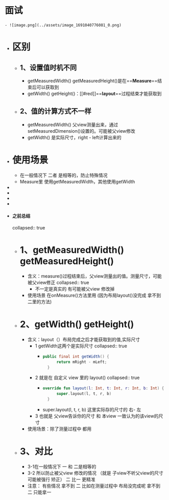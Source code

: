 # 面试
	- ![image.png](../assets/image_1691040776081_0.png)
- # 区别
	- ## 1、设置值时机不同
		- getMeasuredWidth()  getMeasuredHeight()是在==**Measure**==结束后可以获取到
		- getWidth()  getHeight()：[[#red]]==**layout**==过程结束才能获取到
	- ## 2、值的计算方式不一样
		- getMeasuredWidth() 父view测量出来，通过setMeasuredDimension()设置的。可能被父view修改
		- getWidth() 是实际尺寸，right - left计算出来的
- # 使用场景
	- 在一般情况下  二者 是相等的，防止特殊情况
	- Measure里 使用getMeasuredWidth，其他使用getWidth
-
-
-
-
- #### 之前总结
  collapsed:: true
	- # 1、getMeasuredWidth()  getMeasuredHeight()
		- 含义：measure()过程结束后，父view测量出的值。测量尺寸，可能被父view修正
		  collapsed:: true
			- 不一定是真实的    有可能被父view 修改掉
		- 使用场景  在onMeasure()方法里用    (因为布局layout()没完成  拿不到 二里的方法)
	- # 2、getWidth()  getHeight()
		- 含义：layout（）布局完成之后才能获取到的值,实际尺寸
			- ​​​​1  getWidth这两个是实际尺寸
			  collapsed:: true
				- ```java
				  public final int getWidth() {
				        return mRight - mLeft;
				    }
				  ```
			- 2 就是在 自定义 view 里的   layout()
			  collapsed:: true
				- ```kotlin
				  override fun layout(l: Int, t: Int, r: Int, b: Int) {
				        super.layout(l, t, r, b)
				    }
				  ```
				- super.layout(l, t, r, b)  这里实际存的尺寸的 右- 左
			- 3 也就是 父view告诉你的尺寸  和 本view 一致认为的该view的尺寸
		- 使用场景：除了测量过程中 都用
	- # 3、对比
		- 3-1在一般情况下  一 和 二是相等的
		- 3-2 所以防止被父view 修改的情况 （就是 子view不听父view的尺寸   可能被强行 矫正） 二 比一 更精准
		- 注意： 有些情况 拿不到 二   比如在测量过程中 布局没完成呢   拿不到 二 只能拿一